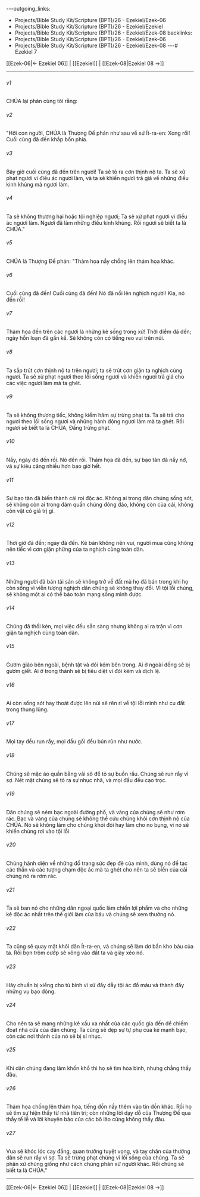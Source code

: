 ---outgoing_links:
  - Projects/Bible Study Kit/Scripture (BPT)/26 - Ezekiel/Ezek-06
  - Projects/Bible Study Kit/Scripture (BPT)/26 - Ezekiel/Ezekiel
  - Projects/Bible Study Kit/Scripture (BPT)/26 - Ezekiel/Ezek-08
backlinks:
  - Projects/Bible Study Kit/Scripture (BPT)/26 - Ezekiel/Ezek-06
  - Projects/Bible Study Kit/Scripture (BPT)/26 - Ezekiel/Ezek-08
---# Ezekiel 7

[[Ezek-06|← Ezekiel 06]] | [[Ezekiel]] | [[Ezek-08|Ezekiel 08 →]]
***



###### v1 
CHÚA lại phán cùng tôi rằng: 

###### v2 
"Hỡi con người, CHÚA là Thượng Đế phán như sau về xứ Ít-ra-en: Xong rồi! Cuối cùng đã đến khắp bốn phía. 

###### v3 
Bây giờ cuối cùng đã đến trên ngươi! Ta sẽ tỏ ra cơn thịnh nộ ta. Ta sẽ xử phạt ngươi vì điều ác ngươi làm, và ta sẽ khiến ngươi trả giá về những điều kinh khủng mà ngươi làm. 

###### v4 
Ta sẽ không thương hại hoặc tội nghiệp ngươi; Ta sẽ xử phạt ngươi vì điều ác ngươi làm. Ngươi đã làm những điều kinh khủng. Rồi ngươi sẽ biết ta là CHÚA." 

###### v5 
CHÚA là Thượng Đế phán: "Thảm họa nầy chồng lên thảm họa khác. 

###### v6 
Cuối cùng đã đến! Cuối cùng đã đến! Nó đã nổi lên nghịch ngươi! Kìa, nó đến rồi! 

###### v7 
Thảm họa đến trên các ngươi là những kẻ sống trong xứ! Thời điểm đã đến; ngày hỗn loạn đã gần kề. Sẽ không còn có tiếng reo vui trên núi. 

###### v8 
Ta sắp trút cơn thịnh nộ ta trên ngươi; ta sẽ trút cơn giận ta nghịch cùng ngươi. Ta sẽ xử phạt ngươi theo lối sống ngươi và khiến ngươi trả giá cho các việc ngươi làm mà ta ghét. 

###### v9 
Ta sẽ không thương tiếc, không kiềm hãm sự trừng phạt ta. Ta sẽ trả cho ngươi theo lối sống ngươi và những hành động ngươi làm mà ta ghét. Rồi ngươi sẽ biết ta là CHÚA, Đấng trừng phạt. 

###### v10 
Nầy, ngày đó đến rồi. Nó đến rồi. Thảm họa đã đến, sự bạo tàn đã nẩy nở, và sự kiêu căng nhiều hơn bao giờ hết. 

###### v11 
Sự bạo tàn đã biến thành cái roi độc ác. Không ai trong dân chúng sống sót, sẽ không còn ai trong đám quần chúng đông đảo, không còn của cải, không còn vật có giá trị gì. 

###### v12 
Thời giờ đã đến; ngày đã đến. Kẻ bán không nên vui, người mua cũng không nên tiếc vì cơn giận phừng của ta nghịch cùng toàn dân. 

###### v13 
Những người đã bán tài sản sẽ không trở về đất mà họ đã bán trong khi họ còn sống vì viễn tượng nghịch dân chúng sẽ không thay đổi. Vì tội lỗi chúng, sẽ không một ai có thể bảo toàn mạng sống mình được. 

###### v14 
Chúng đã thổi kèn, mọi việc đều sẵn sàng nhưng không ai ra trận vì cơn giận ta nghịch cùng toàn dân. 

###### v15 
Gươm giáo bên ngoài, bệnh tật và đói kém bên trong. Ai ở ngoài đồng sẽ bị gươm giết. Ai ở trong thành sẽ bị tiêu diệt vì đói kém và dịch lệ. 

###### v16 
Ai còn sống sót hay thoát được lên núi sẽ rên rỉ về tội lỗi mình như cu đất trong thung lũng. 

###### v17 
Mọi tay đều run rẩy, mọi đầu gối đều bủn rủn như nước. 

###### v18 
Chúng sẽ mặc áo quần bằng vải sô để tỏ sự buồn rầu. Chúng sẽ run rẩy vì sợ. Nét mặt chúng sẽ tỏ ra sự nhục nhã, và mọi đầu đều cạo trọc. 

###### v19 
Dân chúng sẽ ném bạc ngoài đường phố, và vàng của chúng sẽ như rơm rác. Bạc và vàng của chúng sẽ không thể cứu chúng khỏi cơn thịnh nộ của CHÚA. Nó sẽ không làm cho chúng khỏi đói hay làm cho no bụng, vì nó sẽ khiến chúng rơi vào tội lỗi. 

###### v20 
Chúng hãnh diện về những đồ trang sức đẹp đẽ của mình, dùng nó để tạc các thần và các tượng chạm độc ác mà ta ghét cho nên ta sẽ biến của cải chúng nó ra rơm rác. 

###### v21 
Ta sẽ ban nó cho những dân ngoại quốc làm chiến lợi phẩm và cho những kẻ độc ác nhất trên thế giới làm của báu và chúng sẽ xem thường nó. 

###### v22 
Ta cũng sẽ quay mặt khỏi dân Ít-ra-en, và chúng sẽ làm dơ bẩn kho báu của ta. Rồi bọn trộm cướp sẽ xông vào đất ta và giày xéo nó. 

###### v23 
Hãy chuẩn bị xiềng cho tù binh vì xứ đầy dẫy tội ác đổ máu và thành đầy những vụ bạo động. 

###### v24 
Cho nên ta sẽ mang những kẻ xấu xa nhất của các quốc gia đến để chiếm đoạt nhà cửa của dân chúng. Ta cũng sẽ dẹp sự tự phụ của kẻ mạnh bạo, còn các nơi thánh của nó sẽ bị sỉ nhục. 

###### v25 
Khi dân chúng đang lâm khốn khổ thì họ sẽ tìm hòa bình, nhưng chẳng thấy đâu. 

###### v26 
Thảm họa chồng lên thảm họa, tiếng đồn nầy thêm vào tin đồn khác. Rồi họ sẽ tìm sự hiện thấy từ nhà tiên tri; còn những lời dạy dỗ của Thượng Đế qua thầy tế lễ và lời khuyên bảo của các bô lão cũng không thấy đâu. 

###### v27 
Vua sẽ khóc lóc cay đắng, quan trưởng tuyệt vọng, và tay chân của thường dân sẽ run rẩy vì sợ. Ta sẽ trừng phạt chúng vì lối sống của chúng. Ta sẽ phân xử chúng giống như cách chúng phân xử người khác. Rồi chúng sẽ biết ta là CHÚA."

***
[[Ezek-06|← Ezekiel 06]] | [[Ezekiel]] | [[Ezek-08|Ezekiel 08 →]]
